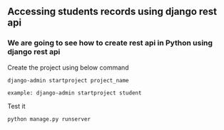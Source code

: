 ## Accessing students records using django rest api
### We are going to see how to create rest api in Python using django rest api


Create the project using below command
```
django-admin startproject project_name 

example: django-admin startproject student

```

Test it 
```
python manage.py runserver

```



